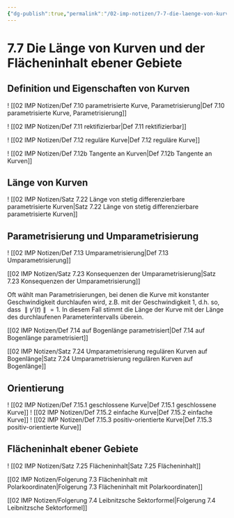 ```yaml
---
{"dg-publish":true,"permalink":"/02-imp-notizen/7-7-die-laenge-von-kurven-und-der-flaecheninhalt-ebener-gebiete/"}
---
```


# 7.7 Die Länge von Kurven und der Flächeninhalt ebener Gebiete
## Definition und Eigenschaften von Kurven
! [[02 IMP Notizen/Def 7.10 parametrisierte Kurve, Parametrisierung\|Def 7.10 parametrisierte Kurve, Parametrisierung]]

! [[02 IMP Notizen/Def 7.11 rektifizierbar\|Def 7.11 rektifizierbar]]

! [[02 IMP Notizen/Def 7.12 reguläre Kurve\|Def 7.12 reguläre Kurve]]

! [[02 IMP Notizen/Def 7.12b Tangente an Kurven\|Def 7.12b Tangente an Kurven]]

## Länge von Kurven
! [[02 IMP Notizen/Satz 7.22 Länge von stetig differenzierbare parametrisierte Kurven\|Satz 7.22 Länge von stetig differenzierbare parametrisierte Kurven]]

## Parametrisierung und Umparametrisierung
! [[02 IMP Notizen/Def 7.13 Umparametrisierung\|Def 7.13 Umparametrisierung]]

[[02 IMP Notizen/Satz 7.23 Konsequenzen der Umparametrisierung\|Satz 7.23 Konsequenzen der Umparametrisierung]]

Oft wählt man Parametrisierungen, bei denen die Kurve mit konstanter Geschwindigkeit durchlaufen wird, z.B. mit der Geschwindigkeit 1, d.h. so, dass $∥γ′(t)∥ = 1$. In diesem Fall stimmt die Länge der Kurve mit der Länge des durchlaufenen Parameterintervalls überein.

[[02 IMP Notizen/Def 7.14 auf Bogenlänge parametrisiert\|Def 7.14 auf Bogenlänge parametrisiert]]

[[02 IMP Notizen/Satz 7.24 Umparametrisierung regulären Kurven auf Bogenlänge\|Satz 7.24 Umparametrisierung regulären Kurven auf Bogenlänge]]

## Orientierung
! [[02 IMP Notizen/Def 7.15.1 geschlossene Kurve\|Def 7.15.1 geschlossene Kurve]]
! [[02 IMP Notizen/Def 7.15.2 einfache Kurve\|Def 7.15.2 einfache Kurve]]
! [[02 IMP Notizen/Def 7.15.3 positiv-orientierte Kurve\|Def 7.15.3 positiv-orientierte Kurve]]

## Flächeninhalt ebener Gebiete
! [[02 IMP Notizen/Satz 7.25 Flächeninhalt\|Satz 7.25 Flächeninhalt]]

[[02 IMP Notizen/Folgerung 7.3 Flächeninhalt mit Polarkoordinaten\|Folgerung 7.3 Flächeninhalt mit Polarkoordinaten]]

[[02 IMP Notizen/Folgerung 7.4 Leibnitzsche Sektorformel\|Folgerung 7.4 Leibnitzsche Sektorformel]]

